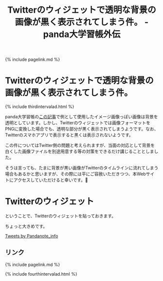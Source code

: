 ﻿---
title: Twitterのウィジェットで透明な背景の画像が黒く表示されてしまう件。 - panda大学習帳外伝
description: Twitterのウィジェットで透明な背景の画像が黒く表示されてしまう件。
encoding: UTF-8
---
{% include pagelink.md %}

# Twitterのウィジェットで透明な背景の画像が黒く表示されてしまう件。

{% include thirdintervalad.html %}

panda大学習帳の[この記事](https://pandanote.info/?p=3738)で例として使用したイメージ画像っぽい画像は背景を透明としています。しかし、Twitterのウィジェットでは画像フォーマットをPNGに変換した場合でも、透明な部分が黒く表示されてしまうようです。なお、Twitterのスマホアプリで表示すると黒くは表示されないようです。

この件についてはTwitter側の問題と考えられますが、当面の対応として背景を白くした画像ファイルを別途用意する等の対策をできるだけ講じることとしました。

そうは言っても、たまに背景が黒い画像がTwitterのタイムラインに流れてしまう場合もあるかと思いますが、その際には平にご容赦いただきつつ、本Webサイトにアクセスしていただけると幸いです。🐼

# Twitterのウィジェット

ということで、Twitterのウィジェットを貼っておきます。

ちょっと大きめです。

<a class="twitter-timeline" href="https://twitter.com/Pandanote_info?ref_src=twsrc%5Etfw" height="500px">Tweets by Pandanote_info</a> <script async src="https://platform.twitter.com/widgets.js" charset="utf-8"></script>

## リンク
{% include pagelink.md %}

{% include fourthintervalad.html %}
